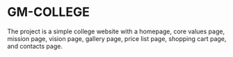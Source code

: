 # GM-COLLEGE
The project is a simple college website with a homepage, core values page, mission page, vision page, gallery page, price list page, shopping cart page, and contacts page.
